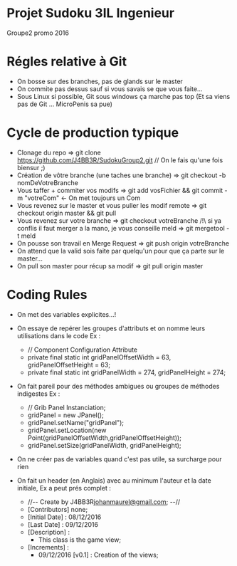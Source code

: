# Projet Sudoku 3IL Ingenieur
Groupe2 promo 2016

# Régles relative à Git
  - On bosse sur des branches, pas de glands sur le master
  - On commite pas dessus sauf si vous savais se que vous faite...
  - Sous Linux si possible, Git sous windows ça marche pas top (Et sa viens pas de Git ... MicroPenis sa pue)

# Cycle de production typique

  - Clonage du repo => git clone https://github.com/J4BB3R/SudokuGroup2.git // On le fais qu'une fois biensur ;)
  - Création de vôtre branche (une taches une branche) => git checkout -b nomDeVotreBranche
  - Vous taffer + commiter vos modifs => git add vosFichier && git commit -m "votreCom" <- On met toujours un Com
  - Vous revenez sur le master et vous puller les modif remote => git checkout origin master && git pull
  - Vous revenez sur votre branche => git checkout votreBranche
    /!\ si ya conflis il faut merger a la mano, je vous conseille meld => git mergetool -t meld
  - On pousse son travail en Merge Request => git push origin votreBranche
  - On attend que la valid sois faite par quelqu'un pour que ça parte sur le master...
  - On pull son master pour récup sa modif => git pull origin master

# Coding Rules

  - On met des variables explicites...!

  - On essaye de repérer les groupes d'attributs et on nomme leurs utilisations dans le code Ex :

      - // Component Configuration Attribute
      - private final static int gridPanelOffsetWidth = 63, gridPanelOffsetHeight = 63;
      - private final static int gridPanelWidth = 274, gridPanelHeight = 274;

  - On fait pareil pour des méthodes ambigues ou groupes de méthodes indigestes Ex :

      - // Grib Panel Instanciation;
      - gridPanel = new JPanel();
      - gridPanel.setName("gridPanel");
      - gridPanel.setLocation(new Point(gridPanelOffsetWidth,gridPanelOffsetHeight));
      - gridPanel.setSize(gridPanelWidth, gridPanelHeight);

  - On ne créer pas de variables quand c'est pas utile, sa surcharge pour rien

  - On fait un header (en Anglais) avec au minimum l'auteur et la date initiale, Ex a peut prés complet :


      - //-- Create by J4BB3R<johanmaurel@gmail.com>; --//
      - [Contributors] none;
      - [Initial Date] : 08/12/2016
      - [Last Date] : 09/12/2016
      - [Description] :
           - This class is the game view;
      - [Increments] :
           - 09/12/2016 [v0.1] : Creation of the views;
